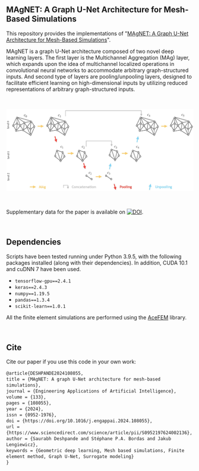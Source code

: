 ## MAgNET: A Graph U-Net Architecture for Mesh-Based Simulations  

This repository provides the implementations of "[MAgNET: A Graph U-Net Architecture for Mesh-Based Simulations](https://www.sciencedirect.com/science/article/pii/S0952197624002136?via%3Dihub)".

MAgNET is a graph U-Net architecture composed of two novel deep learning layers. The first layer is the Multichannel Aggregation (MAg) layer, which expands upon the idea of multichannel localized operations in convolutional neural networks to accommodate arbitrary graph-structured inputs. And second type of layers are pooling/unpooling layers, designed to facilitate efficient learning on high-dimensional inputs by utilizing reduced representations of arbitrary graph-structured inputs.

<br />

![schematic](graph_unet.jpg)

<br />

Supplementary data for the paper is available on [![DOI](https://zenodo.org/badge/DOI/10.5281/zenodo.7784804.svg)](https://doi.org/10.5281/zenodo.7784804).


<br />

## Dependencies

Scripts have been tested running under Python 3.9.5, with the following packages installed (along with their dependencies). In addition, CUDA 10.1 and cuDNN 7 have been used.


- `tensorflow-gpu==2.4.1`
- `keras==2.4.3`
- `numpy==1.19.5`
- `pandas==1.3.4`
- `scikit-learn==1.0.1`

All the finite element simulations are performed using the [AceFEM](http://symech.fgg.uni-lj.si/Download.htm) library.

<br />

## Cite

Cite our paper if you use this code in your own work:

```
@article{DESHPANDE2024108055,
title = {MAgNET: A graph U-Net architecture for mesh-based simulations},
journal = {Engineering Applications of Artificial Intelligence},
volume = {133},
pages = {108055},
year = {2024},
issn = {0952-1976},
doi = {https://doi.org/10.1016/j.engappai.2024.108055},
url = {https://www.sciencedirect.com/science/article/pii/S0952197624002136},
author = {Saurabh Deshpande and Stéphane P.A. Bordas and Jakub Lengiewicz},
keywords = {Geometric deep learning, Mesh based simulations, Finite element method, Graph U-Net, Surrogate modeling}
}
```

<br />
